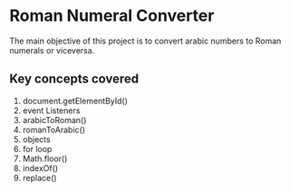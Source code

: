 # Roman Numeral Converter

The main objective of this project is to convert arabic numbers to Roman numerals or viceversa.

## Key concepts covered
1. document.getElementById()
2. event Listeners
3. arabicToRoman()
4. romanToArabic()
5. objects
6. for loop
7. Math.floor()
8. indexOf()
9. replace()
